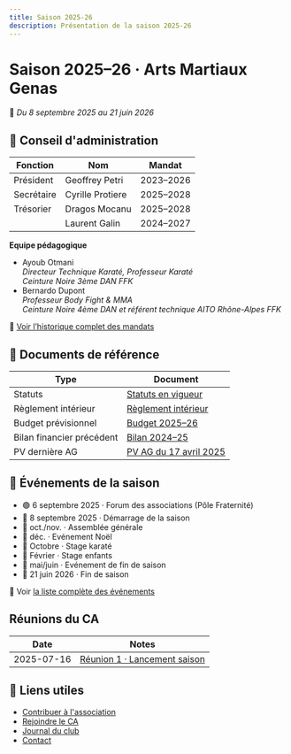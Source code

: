 ```yaml
---
title: Saison 2025-26
description: Présentation de la saison 2025-26
---
```

# Saison 2025–26 · Arts Martiaux Genas

📅 *Du 8 septembre 2025 au 21 juin 2026*

## 👥 Conseil d'administration

| Fonction   | Nom              | Mandat             |
|------------|------------------|--------------------|
| Président  | Geoffrey Petri   | 2023–2026          |
| Secrétaire | Cyrille Protiere | 2025–2028          |
| Trésorier  | Dragos Mocanu    | 2025–2028          |
|            | Laurent Galin    | 2024–2027          |

**Equipe pédagogique**

- Ayoub Otmani  
  _Directeur Technique Karaté, Professeur Karaté  
  Ceinture Noire 3ème DAN FFK_
- Bernardo Dupont  
  _Professeur Body Fight & MMA  
  Ceinture Noire 4ème DAN et référent technique AITO Rhône-Alpes FFK_

🔗 [Voir l’historique complet des mandats](/docs/legal/mandats)

## 📄 Documents de référence

| Type                      | Document                                                                 |
|---------------------------|--------------------------------------------------------------------------|
| Statuts                   | [Statuts en vigueur](/docs/legal/statuts/2025-statuts)                   |
| Règlement intérieur       | [Règlement intérieur](/docs/legal/reglements/2025-reglement)             |
| Budget prévisionnel       | [Budget 2025–26](/docs/legal/budgets/2025-26-budget)                     |
| Bilan financier précédent | [Bilan 2024–25](/docs/legal/budgets/2024-25-bilan)                       |
| PV dernière AG            | [PV AG du 17 avril 2025](/docs/legal/assemblees/2025-04-17-pv-ag)        |

## 📆 Événements de la saison

- 🟢 6 septembre 2025 · Forum des associations (Pôle Fraternité)
- 🎉 8 septembre 2025 · Démarrage de la saison
- 📢 oct./nov. · Assemblée générale
- 🎉 déc. · Evénement Noël
- 🥋 Octobre · Stage karaté
- 🌱 Février · Stage enfants
- 🎉 mai/juin · Evénement de fin de saison
- 🎉 21 juin 2026 · Fin de saison

📄 Voir [la liste complète des événements]()

## Réunions du CA

| Date       | Notes |
| ---------- | ----- |
| 2025-07-16 | [Réunion 1 · Lancement saison](/docs/legal/conseils/2025-07-16-pv-ca-public) |

## 🔗 Liens utiles

- [Contribuer à l'association](/docs/guides/contribuer)
- [Rejoindre le CA](/docs/guides/rejoindre-ca)
- [Journal du club](/blog/)
- [Contact](/contact)
